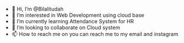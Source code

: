 - 👋 Hi, I’m @Bilalitudah
- 👀 I’m interested in Web Development using cloud base
- 🌱 I’m currently learning Attendance System for HR
- 💞️ I’m looking to collaborate on Cloud system
- 📫 How to reach me on you can reach me to my email and instagram

<!---
Bilalitudah/Bilalitudah is a ✨ special ✨ repository because its `README.md` (this file) appears on your GitHub profile.
You can click the Preview link to take a look at your changes.
--->

